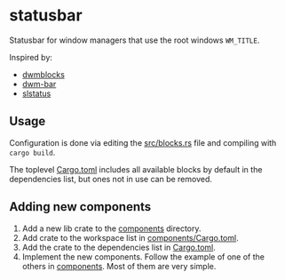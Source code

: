 # statusbar

Statusbar for window managers that use the root windows `WM_TITLE`.

Inspired by:
 - [dwmblocks](https://github.com/torrinfail/dwmblocks)
 - [dwm-bar](https://github.com/joestandring/dwm-bar)
 - [slstatus](https://git.suckless.org/slstatus)

## Usage

Configuration is done via editing the [src/blocks.rs](src/blocks.rs) file and compiling with `cargo build`.

The toplevel [Cargo.toml](Cargo.toml) includes all available blocks by default in the dependencies list, but ones not in use can be removed.

## Adding new components

1. Add a new lib crate to the [components](components) directory.
2. Add crate to the workspace list in [components/Cargo.toml](components/Cargo.toml).
4. Add the crate to the dependencies list in [Cargo.toml](Cargo.toml).
4. Implement the new components. Follow the example of one of the others in [components](components). Most of them are very simple.
